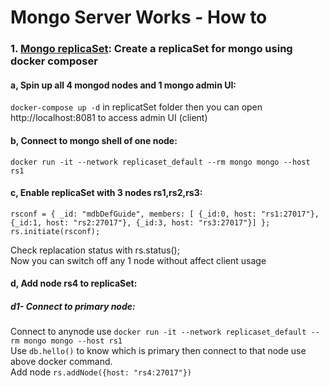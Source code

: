 # Mongo Server Works - How to
### 1. [Mongo replicaSet](https://github.com/ngonhan2k5/devops-practice/tree/master/replicaSet): Create a replicaSet for mongo using docker composer
#### a, Spin up all 4 mongod nodes and 1 mongo admin UI:
```docker-compose up -d``` in replicatSet folder then you can open http://localhost:8081 to access admin UI (client)
#### b, Connect to mongo shell of one node:
```docker run -it --network replicaset_default --rm mongo mongo --host rs1```
#### c, Enable replicaSet with 3 nodes rs1,rs2,rs3:
```
rsconf = { _id: "mdbDefGuide", members: [ {_id:0, host: "rs1:27017"}, {_id:1, host: "rs2:27017"}, {_id:3, host: "rs3:27017"}] }; 
rs.initiate(rsconf);
```
Check replacation status with rs.status(); \
Now you can switch off any 1 node without affect client usage
#### d, Add node rs4 to replicaSet:
##### d1- Connect to primary node:
Connect to anynode use 
```docker run -it --network replicaset_default --rm mongo mongo --host rs1``` \
Use ```db.hello()``` to know which is primary then connect to that node use above docker command. \
Add node
```rs.addNode({host: "rs4:27017"})```
